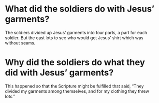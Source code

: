 # What did the soldiers do with Jesus’ garments?

The soldiers divided up Jesus’ garments into four parts, a part for each soldier. But the cast lots to see who would get Jesus’ shirt which was without seams.

# Why did the soldiers do what they did with Jesus’ garments?

This happened so that the Scripture might be fulfilled that said, “They divided my garments among themselves, and for my clothing they threw lots.”
